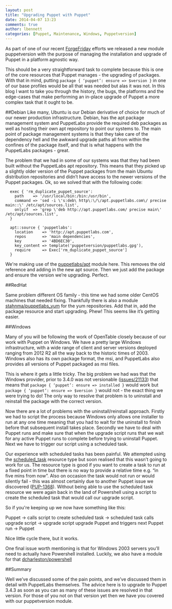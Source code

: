 ```yaml
---
layout: post
title: "Upgrading Puppet with Puppet"
date: 2014-04-07 13:23
comments: true
author: lbennett
categories: [Puppet, Maintenance, Windows, Puppetversion]
---
```


As part of one of our recent [ForgeFriday](http://tech.opentable.co.uk/blog/2014/04/04/forgefriday-our-commitment-to-the-puppet-forge/) efforts we released a new module puppetversion with the purpose of managing the installation and upgrade of Puppet in a platform agnostic way.


This should be a very straightforward task to complete because this is one of the core resources that Puppet manages - the upgrading of packages. With that in mind, putting `package { ‘puppet’: ensure => $version }` in one of our base profiles would be all that was needed but alas it was not. In this blog I want to take you through the history, the bugs, the platforms and the edge-cases that make performing an in-place upgrade of Puppet a more complex task that it ought to be.

##Debian
Like many, Ubuntu is our Debian derivative of choice for much of our newer production infrastructure. Debian, has the apt package management system and PuppetLabs provide the required deb packages as well as hosting their own apt repository to point our systems to. The main point of package management systems is that they take care of the dependency hell and the awkward upgrade paths all from within the confines of the package itself, and that is what happens with the PuppetLabs packages - great. 

The problem that we had in some of our systems was that they had been built without the PuppetLabs apt repository. This means that they picked up a slightly older version of the Puppet packages from the main Ubuntu distribution repositories and didn’t have access to the newer versions of the Puppet packages. Ok, so we solved that with the following code:

      exec { 'rm_duplicate_puppet_source':
        path    => '/usr/local/bin:/bin:/usr/bin',
        command => 'sed -i \'s:deb\ http\:\/\/apt.puppetlabs.com\/ precise main::\' /etc/apt/sources.list',
        onlyif  => 'grep \'deb http://apt.puppetlabs.com/ precise main\' /etc/apt/sources.list',
      }

      apt::source { 'puppetlabs':
        location    => 'http://apt.puppetlabs.com',
        repos       => 'main dependencies',
        key         => '4BD6EC30',
        key_content => template('puppetversion/puppetlabs.gpg'),
        require     => Exec['rm_duplicate_puppet_source']
      }

We're making use of the [puppetlabs/apt](http://forge.puppetlabs.com/puppetlabs/apt) module here. This removes the old reference and adding in the new apt source. Then we just add the package and ensure the version we’re upgrading. Perfect.

##RedHat

Same problem different OS family - this time we had some older CentOS machines that needed fixing. Thankfully there is also a module [stahnma/puppetlabs_yum](http://forge.puppetlabs.com/stahnma/puppetlabs_yum) for the yum repositories. Add that in, add the package resource and start upgrading. Phew! This seems like it’s getting easier.

##Windows

Many of you will be following the work of OpenTable closely because of our work with Puppet on Windows. We have a pretty large Windows infrastructure, with a wide range of client and server versions deployed ranging from 2012 R2 all the way back to the historic times of 2003. Windows also has its own package format, the msi, and PuppetLabs also provides all versions of Puppet packaged as msi files. 

This is where it gets a little tricky. The big problem we had was that the Windows provider, prior to 3.4.0 was not versionable ([issues/21133](http://projects.puppetlabs.com/issues/21133)) that means that `package { ‘puppet’: ensure => installed }` would work but `package { ‘puppet’: ensure => $version }` would not - the exact thing we were trying to do! The only way to resolve that problem is to uninstall and reinstall the package with the correct version.

Now there are a lot of problems with the uninstall/reinstall approach. Firstly we had to script the process because Windows only allows one installer to run at any one time meaning that you had to wait for the uninstall to finish before that subsequent install takes place. Secondly we have to deal with Puppet runs and make sure that when the upgrade script runs that we wait for any active Puppet runs to complete before trying to uninstall Puppet. Next we have to trigger our script using a scheduled task.

Our experience with scheduled tasks has been painful. We attempted using the [scheduled_task](http://docs.puppetlabs.com/references/latest/type.html#scheduledtask) resource type but soon realised that this wasn’t going to work for us. The resource type is good if you want to create a task to run at a fixed point in time but there is no way to provide a relative time e.g. “in five mins from now”. Also on occasion the task would not run or would silently fail - this was almost certainly due to another Puppet issue we discovered ([PUP-1368](https://tickets.puppetlabs.com/browse/PUP-1368)). Without being able to use the scheduled task resource we were again back in the land of Powershell using a script to create the scheduled task that would call our upgrade script. 

So if you're keeping up we now have something like this:

Puppet -> calls script to create scheduled task -> scheduled task calls upgrade script -> upgrade script upgrade Puppet and triggers next Puppet run -> Puppet

Nice little cycle there, but it works.

One final issue worth mentioning is that for Windows 2003 servers you’ll need to actually have Powershell installed. Luckily, we also have a module for that [dcharleston/powershell](http://forge.puppetlabs.com/dcharleston/powershell)

##Summary

Well we’ve discussed some of the pain points, and we’ve discussed them in detail with PuppetLabs themselves. The advice here is to upgrade to Puppet 3.4.3 as soon as you can as many of these issues are resolved in that version. For those of you not on that version yet then we have you covered with our puppetversion module.

